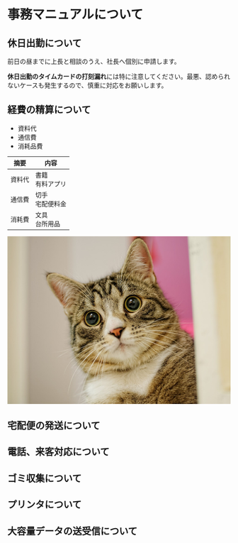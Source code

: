 # 事務マニュアルについて
## 休日出勤について
前日の昼までに上長と相談のうえ、社長へ個別に申請します。

**休日出勤のタイムカードの打刻漏れ**には特に注意してください。最悪、認められないケースも発生するので、慎重に対応をお願いします。

## 経費の精算について
- 資料代
- 通信費
- 消耗品費

|摘要 |内容
|--|--
|資料代|書籍<br>有料アプリ
|通信費|切手<br>宅配便料金
|消耗費|文具<br>台所用品

![切手代](img/speaker1.jpg)

## 宅配便の発送について
## 電話、来客対応について
## ゴミ収集について
## プリンタについて
## 大容量データの送受信について